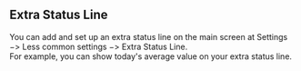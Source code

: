 ## Extra Status Line  
  
  
You can add and set up an extra status line on the main screen at Settings &#8722;> Less common settings &#8722;> Extra Status Line.  
For example, you can show today's average value on your extra status line.  
